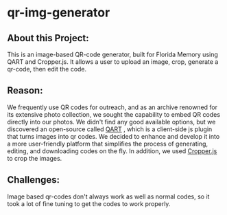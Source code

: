# qr-img-generator

<h2>About this Project:</h2>
This is an image-based QR-code generator, built for Florida Memory using QART and Cropper.js. It allows a user to upload an image,
crop, generate a qr-code, then edit the code.
<h2>Reason:</h2>
<p>
We frequently use QR codes for outreach, and as an archive renowned for its extensive photo
collection, we sought the capability to embed QR codes directly into our
photos. We didn't find any good available options, but we discovered an open-source called <a
href="https://github.com/kciter/qart.js?tab=readme-ov-file">QART</a>
, which is a client-side js plugin that turns images into qr codes.
We decided to enhance and develop it into a
more user-friendly platform that simplifies the process of generating,
editing, and downloading codes on the fly. In addition, we used <a href="https://github.com/fengyuanchen/cropperjs">Cropper.js</a> to crop the images.
</p>

<h2>Challenges:</h2>
<p>Image based qr-codes don't always work as well as normal codes, so it took a lot of fine tuning to get the codes to work properly.</p>
